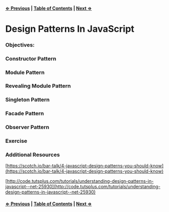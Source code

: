 #### [⇐ Previous](./05-async-javascript.md) | [Table of Contents](./../readme.md) | [Next ⇒](./07-functional-programming.md)

# Design Patterns In JavaScript

### Objectives:

### Constructor Pattern

### Module Pattern

### Revealing Module Pattern

### Singleton Pattern

### Facade Pattern

### Observer Pattern

### Exercise

### Additional Resources

[https://scotch.io/bar-talk/4-javascript-design-patterns-you-should-know](https://scotch.io/bar-talk/4-javascript-design-patterns-you-should-know)

[http://code.tutsplus.com/tutorials/understanding-design-patterns-in-javascript--net-25930](http://code.tutsplus.com/tutorials/understanding-design-patterns-in-javascript--net-25930)

#### [⇐ Previous](./05-async-javascript.md) | [Table of Contents](./../readme.md) | [Next ⇒](./07-functional-programming.md)